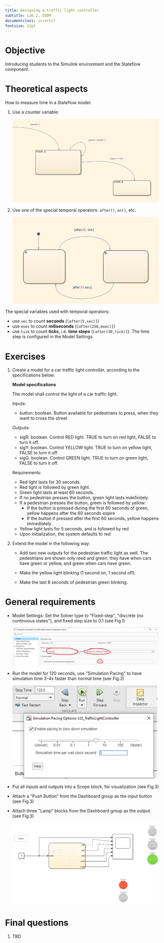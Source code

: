 ```yaml
---
title: Designing a traffic light controller
subtitle: Lab 2, ESDM
documentclass: scrartcl
fontsize: 12pt
---
```


# Objective

Introducing students to the Simulink environment and the Stateflow component.

# Theoretical aspects

How to measure time in a Stateflow model:

1. Use a counter variable:

   ![](img/L02_Counter.png)
        
2. Use one of the special temporal operators: `after()`, `on()`, etc.

	![](img/L02_After.png)

The special variables used with temporal operators:

  - use `sec` to count **seconds** (`[after(5,sec)]`)
  - use `msec` to count **miliseconds** (`[after(250,msec)]`)
  - use `tick` to count **ticks**, i.e. **time steps** (`[after(30,tick)]`). The time step is configured in the Model Settings.


# Exercises

1. Create a model for a car traffic light controller, according to the specifications below.

	**Model specifications**

	The model shall control the light of a car traffic light.

	Inputs:

	- button: boolean. Button available for pedestrians to press, when they want to cross the street

	Outputs:

	- sigR: boolean. Control RED light. TRUE to turn on red light, FALSE to turn it off.
	- sigY: boolean. Control YELLOW light. TRUE to turn on yellow light, FALSE to turn it off.
	- sigG: boolean. Control GREEN light. TRUE to turn on green light, FALSE to turn it off.

	Requirements:

	- Red light lasts for 30 seconds.
	- Red light is followed by green light.
	- Green light lasts at least 60 seconds.
	- If no pedestrian presses the button, green light lasts indefinitely.
	- If a pedestrian presses the button, green is followed by yellow:
	  - If the button is pressed during the first 60 seconds of green, yellow happens after the 60 seconds expire
	  - If the button if pressed after the first 60 seconds, yellow happens immediately
	- Yellow light lasts for 5 seconds, and is followed by red
	- Upon initialization, the system defaults to red

2. Extend the model in the following way:

	- Add two new outputs for the pedestrian traffic light as well. 
	The pedestrians are shown only reed and green: they have when cars have green or yellow, and green when cars have green.

	- Make the yellow light blinking (1 second on, 1 second off).
	
	- Make the last 8 seconds of pedestrian green blinking.

# General requirements

- Model Settings: Set the Solver type to "Fixed-step", "discrete (no continuous states"), and fixed step size to 0.1 (see Fig.1)

  ![Model Settings](img/L02_Settings.png)

- Run the model for 120 seconds, use "Simulation Pacing" to have simulation time 3-4x faster than normal time (see Fig.2)

  ![Simulation time](img/L02_Run.png)

- Put all inputs and outputs into a Scope block, for visualization (see Fig.3)
- Attach a "Push Button" from the Dashboard group as the input button (see Fig.3)
- Attach three "Lamp" blocks from the Dashboard group as the output (see Fig.3)

  ![Desired overview](img/L02_Overview.png)

# Final questions

1. TBD
